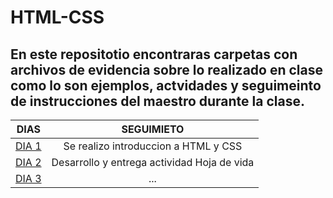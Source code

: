 # HTML-CSS

## En este repositotio encontraras carpetas con archivos de evidencia sobre lo realizado en clase como lo son ejemplos, actvidades y seguimeinto de instrucciones del maestro durante la clase.

| DIAS                                                                        | SEGUIMIETO                                 |
|-----------------------------------------------------------------------------|:------------------------------------------:|
|[DIA 1](https://github.com/xergio-rh/HTML_S1_RuedaSergio/tree/master/Dia%201)| Se realizo introduccion a HTML y CSS       |
|[DIA 2](https://github.com/xergio-rh/HTML_S1_RuedaSergio/tree/master/Dia%202)| Desarrollo y entrega actividad Hoja de vida|
|[DIA 3](https://github.com/xergio-rh/HTML_S1_RuedaSergio/tree/master/Dia%203)|...                                         |
